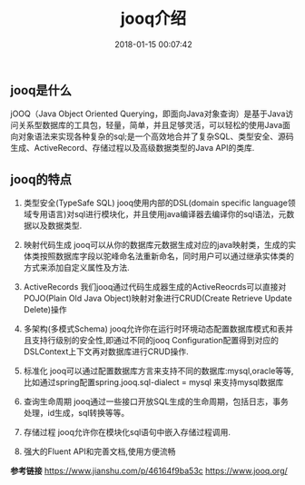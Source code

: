 ﻿---
title: jooq介绍
date: 2018-01-15 00:07:42
tags: [jooq]
---

## jooq是什么

jOOQ（Java Object Oriented Querying，即面向Java对象查询）是基于Java访问关系型数据库的工具包，轻量，简单，并且足够灵活，可以轻松的使用Java面向对象语法来实现各种复杂的sql;是一个高效地合并了复杂SQL、类型安全、源码生成、ActiveRecord、存储过程以及高级数据类型的Java API的类库.

<!--more-->

## jooq的特点

1. 类型安全(TypeSafe SQL)
   jooq使用内部的DSL(domain specific language领域专用语言)对sql进行模块化，并且使用java编译器去编译你的sql语法，元数据以及数据类型.

2. 映射代码生成
   jooq可以从你的数据库元数据生成对应的java映射类，生成的实体类按照数据库字段以驼峰命名法重新命名，同时用户可以通过继承实体类的方式来添加自定义属性及方法.

3. ActiveRecords
   我们jooq通过代码生成器生成的ActiveReocrds可以直接对POJO(Plain Old Java Object)映射对象进行CRUD(Create Retrieve Update Delete)操作

4. 多架构(多模式Schema)
   jooq允许你在运行时环境动态配置数据库模式和表并且支持行级别的安全性,即通过不同的jooq Configuration配置得到对应的DSLContext上下文再对数据库进行CRUD操作.

5. 标准化
   jooq可以通过配置数据库方言来支持不同的数据库:mysql,oracle等等,比如通过spring配置spring.jooq.sql-dialect = mysql 来支持mysql数据库

6. 查询生命周期
   jooq通过一些接口开放SQL生成的生命周期，包括日志，事务处理，id生成，sql转换等等。

7. 存储过程
   jooq允许你在模块化sql语句中嵌入存储过程调用.

8. 强大的Fluent API和完善文档,使用方便流畅

**参考链接**
https://www.jianshu.com/p/46164f9ba53c
https://www.jooq.org/



